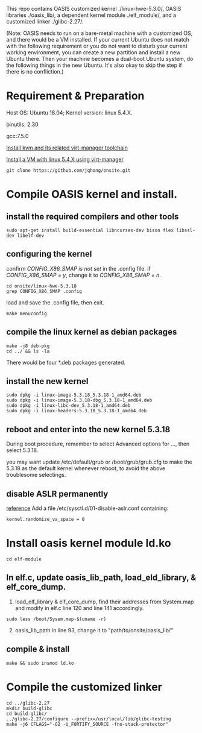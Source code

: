 This repo contains OASIS customized kernel ./linux-hwe-5.3.0/, OASIS libraries ./oasis_lib/, a dependent kernel module ./elf_module/, and a customized linker ./glibc-2.27/. 

(Note: OASIS needs to run on a bare-metal machine with a customized OS, and there would be a VM installed. If your current Ubuntu does not match with the following requirement or you do not want to disturb your current working environment, you can create a new partition and install a new Ubuntu there. Then your machine becomes a dual-boot Ubuntu system, do the following things in the new Ubuntu. It's also okay to skip the step if there is no confliction.)

# Requirement & Preparation
Host OS: Ubuntu 18.04; Kernel version: linux 5.4.X.

binutils: 2.30

gcc:7.5.0

[Install kvm and its related virt-manager toolchain](https://linuxize.com/post/how-to-install-kvm-on-ubuntu-18-04/)


[Install a VM with linux 5.4.X using virt-manager](https://www.tecmint.com/create-virtual-machines-in-kvm-using-virt-manager/4/)

```
git clone https://github.com/jqhong/onsite.git
```

# Compile OASIS kernel and install.

## install the required compilers and other tools
```
sudo apt-get install build-essential libncurses-dev bison flex libssl-dev libelf-dev
```
## configuring the kernel
confirm *CONFIG_X86_SMAP is not set* in the .config file. if *CONFIG_X86_SMAP = y*, change it to *CONFIG_X86_SMAP = n*.
```
cd onsite/linux-hwe-5.3.18
grep CONFIG_X86_SMAP .config
```  
load and save the .config file, then exit.
```
make menuconfig 
```
## compile the linux kernel as debian packages
```
make -j8 deb-pkg
cd ../ && ls -la
```
There would be four *.deb packages generated.

## install the new kernel
```
sudo dpkg -i linux-image-5.3.18_5.3.18-1_amd64.deb 
sudo dpkg -i linux-image-5.3.18-dbg_5.3.18-1_amd64.deb
sudo dpkg -i linux-libc-dev_5.3.18-1_amd64.deb   
sudo dpkg -i linux-headers-5.3.18_5.3.18-1_amd64.deb 
```
    
## reboot and enter into the new kernel 5.3.18
During boot procedure, remember to select Advanced options for ..., then select 5.3.18.

you may want update /etc/default/grub or /boot/grub/grub.cfg to make the 5.3.18 as the default kernel whenever reboot, to avoid the above troublesome selectings. 

## disable ASLR permanently
[reference](https://askubuntu.com/questions/318315/how-can-i-temporarily-disable-aslr-address-space-layout-randomization)
Add a file /etc/sysctl.d/01-disable-aslr.conf containing:
```
kernel.randomize_va_space = 0
```

# Install oasis kernel module ld.ko
```
cd elf-module
```
## In elf.c, update oasis_lib_path, load_eld_library, & elf_core_dump. 

1. load_elf_library & elf_core_dump, find their addresses from System.map and modify in elf.c line 120 and line 141 accordingly. 
```
sudo less /boot/Sysem.map-$(uname -r)
```
2. oasis_lib_path in line 93, change it to "path/to/onsite/oasis_lib/"

## compile & install
```
make && sudo insmod ld.ko
```
# Compile the customized linker
```
cd ../glibc-2.27
mkdir build-glibc
cd build-glibc/
../glibc-2.27/configure --prefix=/usr/local/lib/glibc-testing
make -j6 CFLAGS="-O2 -U_FORTIFY_SOURCE -fno-stack-protector"
```
